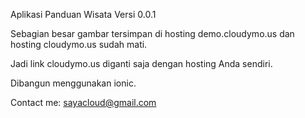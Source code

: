 Aplikasi Panduan Wisata Versi 0.0.1

Sebagian besar gambar tersimpan di hosting demo.cloudymo.us dan hosting cloudymo.us sudah mati.

Jadi link cloudymo.us diganti saja dengan hosting Anda sendiri.

Dibangun menggunakan ionic.

Contact me: sayacloud@gmail.com
